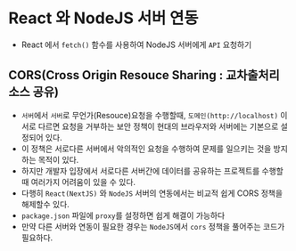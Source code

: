 # React 와 NodeJS 서버 연동

- React 에서 `fetch()` 함수를 사용하여 NodeJS 서버에게 `API` 요청하기

## CORS(Cross Origin Resouce Sharing : 교차출처리소스 공유)

- `서버`에서 `서버`로 무언가(Resouce)요청을 수행할때, `도메인(http://localhost)` 이 서로 다르면 요청을 거부하는 보안 정책이 현대의 브라우저와 서버에는 기본으로 설정되어 있다.
- 이 정책은 서로다른 서버에서 악의적인 요청을 수행하여 문제를 일으키는 것을 방지하는 목적이 있다.
- 하지만 개발자 입장에서 서로다른 서버간에 데이터를 공유하는 프로젝트를 수행할때 여러가지 어려움이 있을 수 있다.
- 다행히 `React(NextJS)` 와 `NodeJS` 서버의 연동에서는 비교적 쉽게 CORS 정책을 해제할수 있다.
- `package.json` 파일에 `proxy`를 설정하면 쉽게 해결이 가능하다
- 만약 다른 서버와 연동이 필요한 경우는 `NodeJS`에서 `cors` 정책을 풀어주는 코드가 필요하다.
